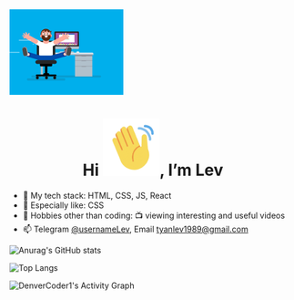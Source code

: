 <a href='#'>
  <img marginLeft='200px' src='./assets/coding.gif' style='width: 200px;'>
</a>

<h1 align='center'>Hi <img src='./assets/hi.gif' width='100'>, I’m Lev</h1>

- 🌱 My tech stack: HTML, CSS, JS, React
- 🔬 Especially like: CSS
- 👀 Hobbies other than coding: 📺 viewing interesting and useful videos
- 📫 Telegram [@usernameLev](https://t.me/usernameLev), Email tyanlev1989@gmail.com

![Anurag's GitHub stats](https://github-readme-stats.vercel.app/api?username=usernameLev&show_icons&contribs=true&count_private=true)

![Top Langs](https://github-readme-stats.vercel.app/api/top-langs/?username=usernameLev&hide_langs_below=1&layout=compact&langs_count=6&exclude_repo=puzzle,quiz)

<img alt="DenverCoder1's Activity Graph" src="https://denvercoder1-activity-graph.herokuapp.com/graph/?username=usernameLev&bg_color=FFF&color=000&line=0969da&point=000&hide_border=true&hide_title=true" />
